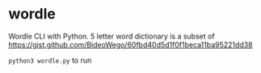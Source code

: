# wordle
Wordle CLI with Python. 5 letter word dictionary is a subset of https://gist.github.com/BideoWego/60fbd40d5d1f0f1beca11ba95221dd38

`python3 wordle.py` to run

